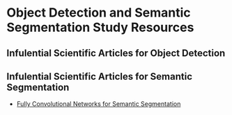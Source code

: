 # Object Detection and Semantic Segmentation Study Resources

## Infulential Scientific Articles for Object Detection


## Infulential Scientific Articles for Semantic Segmentation

* [Fully Convolutional Networks for Semantic Segmentation](https://arxiv.org/pdf/1411.4038.pdf)


